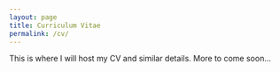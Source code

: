 ```yaml
---
layout: page
title: Curriculum Vitae
permalink: /cv/
---
```


This is where I will host my CV and similar details.
More to come soon...
